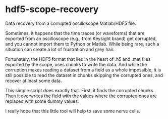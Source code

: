 # hdf5-scope-recovery
Data recovery from a corrupted oscilloscope Matlab/HDF5 file.

Sometimes, it happens that the time traces (or waveforms) that are exported from an oscilloscope (e.g., from Keysight brand) get corrupted, and you cannot import them to Python or Matlab.
While being rare, such a situation can create a lot of frustration and grey hair.

Fortunately, the HDF5 format that lies in the heart of .h5 and .mat files exported by the scope, uses chunks to write the data. And while the corruption makes reading a dataset from a field as a whole impossible, it is still possible to read the dataset in chunks skipping the corrupted ones, and recover at least some data.

This simple script does exactly that. First, it finds the corrupted chunks. Then it overwrites the field with the values where the corrupted ones are replaced with some dummy values.

I really hope that this little tool will help to save some nerve cells.
